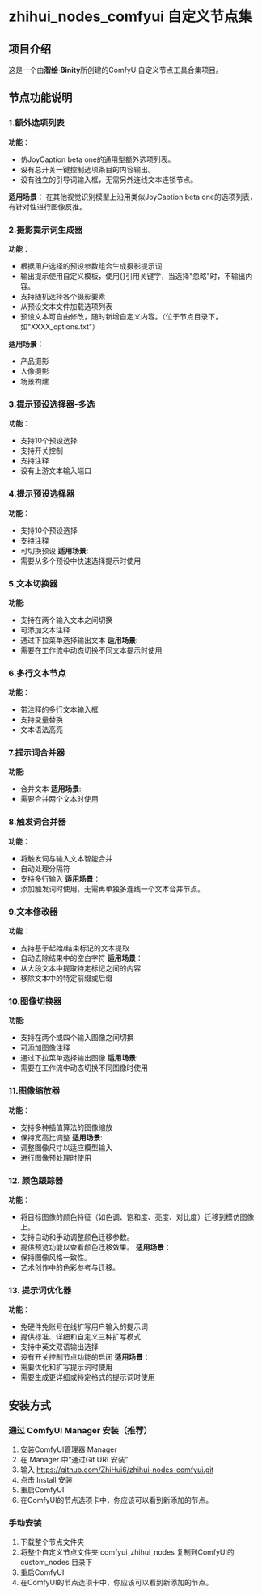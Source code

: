 # zhihui_nodes_comfyui 自定义节点集

## 项目介绍
这是一个由**潪绘·Binity**所创建的ComfyUI自定义节点工具合集项目。

## 节点功能说明
### 1.额外选项列表
**功能**：
- 仿JoyCaption beta one的通用型额外选项列表。
- 设有总开关一键控制选项条目的内容输出。
- 设有独立的引导词输入框，无需另外连线文本连锁节点。

**适用场景**：
  在其他视觉识别模型上沿用类似JoyCaption beta one的选项列表，有针对性进行图像反推。

### 2.摄影提示词生成器
**功能**：
- 根据用户选择的预设参数组合生成摄影提示词
- 输出提示使用自定义模板，使用{}引用关键字，当选择"忽略"时，不输出内容。
- 支持随机选择各个摄影要素
- 从预设文本文件加载选项列表 
- 预设文本可自由修改，随时新增自定义内容。（位于节点目录下，如"XXXX_options.txt"）

**适用场景**：
- 产品摄影
- 人像摄影
- 场景构建

### 3.提示预设选择器-多选
**功能**：
- 支持10个预设选择
- 支持开关控制
- 支持注释
- 设有上游文本输入端口

### 4.提示预设选择器
**功能**：
- 支持10个预设选择
- 支持注释
- 可切换预设
**适用场景**: 
- 需要从多个预设中快速选择提示时使用

### 5.文本切换器
**功能**:
- 支持在两个输入文本之间切换
- 可添加文本注释
- 通过下拉菜单选择输出文本
**适用场景**:
- 需要在工作流中动态切换不同文本提示时使用

### 6.多行文本节点
**功能**：
- 带注释的多行文本输入框
- 支持变量替换
- 文本语法高亮

### 7.提示词合并器
**功能**: 
- 合并文本
**适用场景**: 
- 需要合并两个文本时使用

### 8.触发词合并器
**功能**：
- 将触发词与输入文本智能合并
- 自动处理分隔符
- 支持多行输入
**适用场景**：
- 添加触发词时使用，无需再单独多连线一个文本合并节点。

### 9.文本修改器
**功能**：
- 支持基于起始/结束标记的文本提取
- 自动去除结果中的空白字符
**适用场景**：
- 从大段文本中提取特定标记之间的内容
- 移除文本中的特定前缀或后缀

### 10.图像切换器
**功能**:
- 支持在两个或四个输入图像之间切换
- 可添加图像注释
- 通过下拉菜单选择输出图像
**适用场景**:
- 需要在工作流中动态切换不同图像时使用

### 11.图像缩放器
**功能**：
- 支持多种插值算法的图像缩放
- 保持宽高比调整
**适用场景**:
- 调整图像尺寸以适应模型输入
- 进行图像预处理时使用

### 12. 颜色跟踪器
**功能**：
- 将目标图像的颜色特征（如色调、饱和度、亮度、对比度）迁移到模仿图像上。
- 支持自动和手动调整颜色迁移参数。
- 提供预览功能以查看颜色迁移效果。
**适用场景**：
- 保持图像风格一致性。
- 艺术创作中的色彩参考与迁移。

### 13. 提示词优化器
**功能**：
- 免硬件免账号在线扩写用户输入的提示词
- 提供标准、详细和自定义三种扩写模式
- 支持中英文双语输出选择
- 设有开关控制节点功能的启闭
**适用场景**：
- 需要优化和扩写提示词时使用
- 需要生成更详细或特定格式的提示词时使用

## 安装方式
### 通过 ComfyUI Manager 安装（推荐）
1. 安装ComfyUI管理器 Manager
2. 在 Manager 中“通过Git URL安装”
3. 输入 https://github.com/ZhiHui6/zhihui-nodes-comfyui.git
4. 点击 Install 安装
5. 重启ComfyUI
6. 在ComfyUI的节点选项卡中，你应该可以看到新添加的节点。

### 手动安装
1. 下载整个节点文件夹
2. 将整个自定义节点文件夹 comfyui_zhihui_nodes 复制到ComfyUI的 custom_nodes 目录下
3. 重启ComfyUI
4. 在ComfyUI的节点选项卡中，你应该可以看到新添加的节点。
